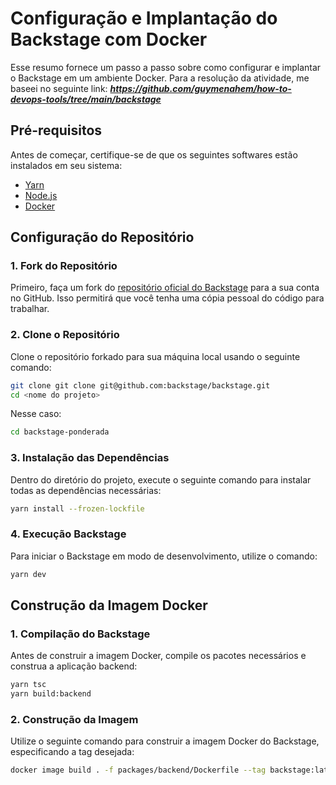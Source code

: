 # Configuração e Implantação do Backstage com Docker

Esse resumo fornece um passo a passo sobre como configurar e implantar o Backstage em um ambiente Docker.
Para a resolução da atividade, me baseei no seguinte link: **_https://github.com/guymenahem/how-to-devops-tools/tree/main/backstage_**

## Pré-requisitos

Antes de começar, certifique-se de que os seguintes softwares estão instalados em seu sistema:

- [Yarn](https://yarnpkg.com/getting-started/install)
- [Node.js](https://nodejs.org/en/download/)
- [Docker](https://www.docker.com/products/docker-desktop)

## Configuração do Repositório

### 1. Fork do Repositório

Primeiro, faça um fork do [repositório oficial do Backstage](https://github.com/backstage/backstage) para a sua conta no GitHub. Isso permitirá que você tenha uma cópia pessoal do código para trabalhar.

### 2. Clone o Repositório

Clone o repositório forkado para sua máquina local usando o seguinte comando:

```bash
git clone git clone git@github.com:backstage/backstage.git
cd <nome do projeto>
```

Nesse caso:

```bash
cd backstage-ponderada
```

### 3. Instalação das Dependências

Dentro do diretório do projeto, execute o seguinte comando para instalar todas as dependências necessárias:

```bash
yarn install --frozen-lockfile
```

### 4. Execução Backstage

Para iniciar o Backstage em modo de desenvolvimento, utilize o comando:

```bash
yarn dev
```

## Construção da Imagem Docker

### 1. Compilação do Backstage

Antes de construir a imagem Docker, compile os pacotes necessários e construa a aplicação backend:

```bash
yarn tsc
yarn build:backend
```

### 2. Construção da Imagem

Utilize o seguinte comando para construir a imagem Docker do Backstage, especificando a tag desejada:

```bash
docker image build . -f packages/backend/Dockerfile --tag backstage:latest
```
